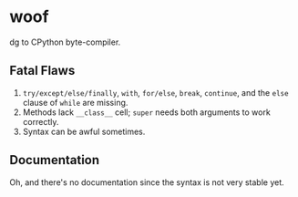 # woof

dg to CPython byte-compiler.

## Fatal Flaws

1. `try/except/else/finally`, `with`, `for/else`, `break`, `continue`, and the `else` clause of `while` are missing.
2. Methods lack `__class__` cell; `super` needs both arguments to work correctly.
3. Syntax can be awful sometimes.

## Documentation

Oh, and there's no documentation since the syntax is not very stable yet.

